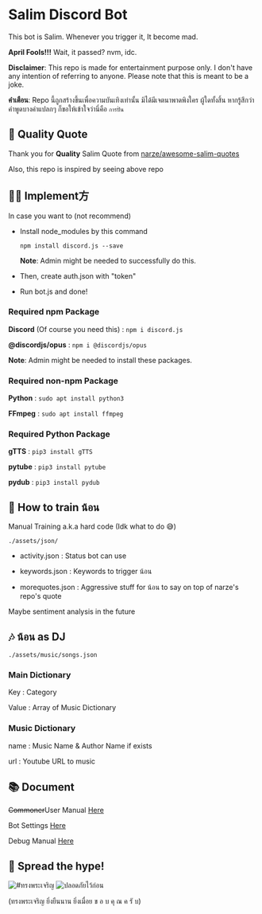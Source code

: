 # Salim Discord Bot

This bot is Salim. Whenever you trigger it, It become mad.

**April Fools!!!** Wait, it passed? nvm, idc.

**Disclaimer**: This repo is made for entertainment purpose only. I don't have any intention of referring to anyone. Please note that this is meant to be a joke.

**คำเตือน**: Repo นี้ถูกสร้างขึ้นเพื่อความบันเทิงเท่านั้น มิได้มีเจตนาพาดพิงใคร ผู้ใดทั้งสิ้น หากรู้สึกว่าคำพูดบางคำแปลกๆ ก็ขอให้เข้าใจว่านี่คือ `การปั่น`

## 🤝 Quality Quote

Thank you for **Quality** Salim Quote from <a href="https://github.com/narze/awesome-salim-quotes">narze/awesome-salim-quotes</a>

Also, this repo is inspired by seeing above repo

## 👨‍💻 Implement方

In case you want to (not recommend)

* Install node_modules by this command

  ```npm install discord.js --save```

  **Note**: Admin might be needed to successfully do this.

* Then, create auth.json with "token"

* Run bot.js and done!

### Required npm Package

**Discord** (Of course you need this) : ```npm i discord.js```

**@discordjs/opus** : ```npm i @discordjs/opus```

**Note**: Admin might be needed to install these packages.

### Required non-npm Package

**Python** : ```sudo apt install python3```

**FFmpeg** : ```sudo apt install ffmpeg```

### Required Python Package

**gTTS** : ```pip3 install gTTS```

**pytube** : ```pip3 install pytube```

**pydub** : ```pip3 install pydub```

## 🤖 How to train น้อน

Manual Training a.k.a hard code (Idk what to do 😅)

```./assets/json/```

* activity.json : Status bot can use

* keywords.json : Keywords to trigger น้อน  

* morequotes.json : Aggressive stuff for น้อน to say on top of narze's repo's quote

Maybe sentiment analysis in the future

## 🎶 น้อน as DJ

```./assets/music/songs.json```

### Main Dictionary

Key : Category

Value : Array of Music Dictionary

### Music Dictionary

name : Music Name & Author Name if exists

url : Youtube URL to music

## 📚 Document

~~Commoner~~User Manual <a href="https://github.com/Leomotors/Salim-Bot/blob/main/docs/user_manual.md">Here</a>

Bot Settings <a href="https://github.com/Leomotors/Salim-Bot/blob/main/docs/bot_settings.md">Here</a>

Debug Manual <a href="https://github.com/Leomotors/Salim-Bot/blob/main/docs/debug.md">Here</a>

## 🙏 Spread the hype!

<img src="./assets/images/long-live-hm-queen.jpg" alt="#ทรงพระเจริญ">

<img src="./assets/images/SAFETY_FIRST.jpg" alt="ปลอดภัยไว้ก่อน">

(ทรงพระเจริญ ยิ่งยืนนาน ยิ่งเมื่อย ข อ บ คุ ณ ค รั บ)
